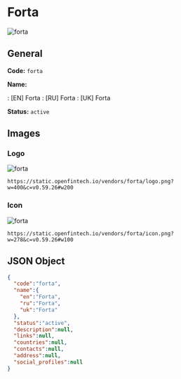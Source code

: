 
# Forta 
![forta](https://static.openfintech.io/vendors/forta/logo.png?w=400&c=v0.59.26#w200)  

## General 
 
**Code:** `forta` 
 
**Name:** 
 
:	[EN] Forta 
:	[RU] Forta 
:	[UK] Forta 
 
**Status:** `active` 
 

## Images 

### Logo 
 
![forta](https://static.openfintech.io/vendors/forta/logo.png?w=400&c=v0.59.26#w200)  

```
https://static.openfintech.io/vendors/forta/logo.png?w=400&c=v0.59.26#w200
```  

### Icon 
 
![forta](https://static.openfintech.io/vendors/forta/icon.png?w=278&c=v0.59.26#w100)  

```
https://static.openfintech.io/vendors/forta/icon.png?w=278&c=v0.59.26#w100
```  

## JSON Object 

```json
{
  "code":"forta",
  "name":{
    "en":"Forta",
    "ru":"Forta",
    "uk":"Forta"
  },
  "status":"active",
  "description":null,
  "links":null,
  "countries":null,
  "contacts":null,
  "address":null,
  "social_profiles":null
}
```  
